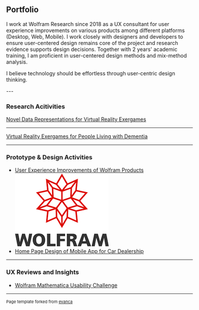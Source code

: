 ## Portfolio

<p>I work at Wolfram Research since 2018 as a UX consultant for user experience improvements on various products among different platforms (Desktop, Web, Mobile).
I work closely with designers and developers to ensure user-centered design remains core of the project and research evidence supports design decisions.
Together with 2 years' academic training, I am proficient in user-centered design methods and mix-method analysis.
</p>

<p>
I believe technology should be effortless through user-centric design thinking.
</p>
---

### Research Acitivities


[Novel Data Representations for Virtual Reality Exergames](/research/dataviz)

<!-- -------------------------------- -->

--------------------------------
[Virtual Reality Exergames for People Living with Dementia](/research/vr)

<!-- -------------------------------- -->

<!-- [Eletronic Health Record System Evaluation](/research/ehr) -->


---

### Prototype & Design Activities
- [User Experience Improvements of Wolfram Products](/work/wolfram)
<a href="https://www.wolfram.com/" target="_blank"><img src="images/wolfram_icon.png?raw=true"/></a>
- [Home Page Design of Mobile App for Car Dealership](/images/car_mobile.png)

---

### UX Reviews and Insights
- [Wolfram Mathematica Usability Challenge](/pdf/mathematica.phf)



---
<p style="font-size:11px">Page template forked from <a href="https://github.com/evanca/quick-portfolio">evanca</a></p>
<!-- Remove above link if you don't want to attibute -->
